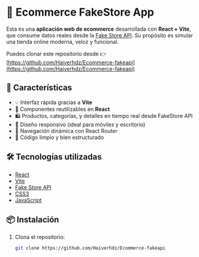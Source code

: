 # 🛒 Ecommerce FakeStore App

Esta es una **aplicación web de ecommerce** desarrollada con **React + Vite**, que consume datos reales desde la [Fake Store API](https://fakestoreapi.com/). Su propósito es simular una tienda online moderna, veloz y funcional.

Puedes clonar este repositorio desde 👉 [https://github.com/Haiverhdz/Ecommerce-fakeapi](https://github.com/Haiverhdz/Ecommerce-fakeapi)

## 🚀 Características

- 💡 Interfaz rápida gracias a **Vite**
- 🧩 Componentes reutilizables en **React**
- 🛍️ Productos, categorías, y detalles en tiempo real desde FakeStore API
- 📱 Diseño responsivo (ideal para móviles y escritorio)
- 🔄 Navegación dinámica con React Router
- 🧼 Código limpio y bien estructurado


## 🛠️ Tecnologías utilizadas

- [React](https://reactjs.org/)
- [Vite](https://vitejs.dev/)
- [Fake Store API](https://fakestoreapi.com/)
- [CSS3](https://developer.mozilla.org/en-US/docs/Web/CSS)
- [JavaScript](https://developer.mozilla.org/en-US/docs/Web/JavaScript)

## 📦 Instalación

1. Clona el repositorio:
   ```bash
   git clone https://github.com/Haiverhdz/Ecommerce-fakeapi
